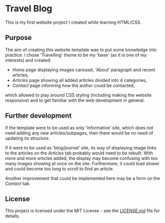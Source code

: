 # Travel Blog

This is my first website project I created while learning HTML/CSS.

## Purpose

The aim of creating this website template was to put some knowledge into practice. I chose 'Travelling' theme to be my 'base' (as it is one of my interests) and created:

* *Home page* displaying images carousel, 'About' paragraph and recent articles,
* *Articles* page showing all added articles divided into 4 categories,
* *Contact* page informing how the author could be contacted,

which allowed to play around CSS styling (including making the website responsive) and to get familiar with the web development in general.

## Further development

If the template were to be used as only 'informative' site, which does not need adding any new articles/subpages, then there would be no need of updating its structure.

If it were to be used as 'blog/journal' site, its way of displaying image links to the articles on the *Articles* tab probably would need to be rebuilt. With more and more articles added, the display may become confusing with too many images showing at once on the site. Furthermore, it could load slower and could become too long to scroll to find an article.

Another improvement that could be implemented here may be a form on the *Contact* tab.

## License

This project is licensed under the MIT License - see the [LICENSE.md](LICENSE.md) file for details.
